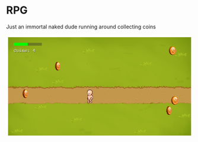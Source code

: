 # RPG


Just an immortal naked dude running around collecting coins

![Alt text](./game_capture.PNG?raw=true "rpg")